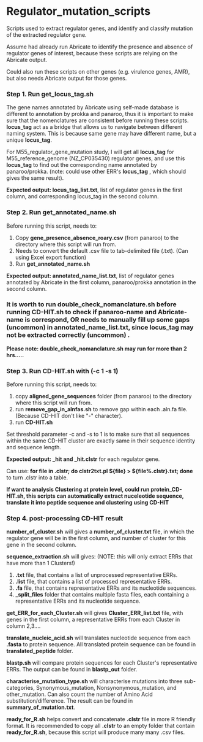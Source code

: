 # Regulator_mutation_scripts
Scripts used to extract regulator genes, and identify and classify mutation of the extracted regulator gene.

Assume had already run Abricate to identify the presence and absence of regulator genes of interest, because these scripts are relying on the Abricate output.

Could also run these scripts on other genes (e.g. virulence genes, AMR), but also needs Abricate output for those genes. 

### Step 1. Run get_locus_tag.sh
The gene names annotated by Abricate using self-made database is different to annotation by prokka and panaroo, thus it is important to make sure that the nomenclatures are consistent before running these scripts.
 **locus_tag** act as a bridge that allows us to navigate between different naming system. This is because same gene may have different name, but a unique **locus_tag**.
 
For M55_regulator_gene_mutation study, I will get all **locus_tag** for  M55_reference_genome (NZ_CP035430) regulator genes, and use this **locus_tag** to find out the corresponding name annotated by panaroo/prokka. (note: could use other ERR's **locus_tag** , which should gives the same result). 

 **Expected output: locus_tag_list.txt**, list of regulator genes in the first column, and corresponding locus_tag in the second column.
 

### Step 2. Run get_annotated_name.sh
Before running this script, needs to:
1. Copy **gene_presence_absence_roary.csv** (from panaroo) to the directory where this script will run from.
2. Needs to convert the default .csv file to tab-delimited file (.txt). (Can using Excel export function)
3. Run **get_annotated_name.sh**

**Expected output: annotated_name_list.txt**, list of regulator genes annotated by Abricate in the first column, panaroo/prokka annotation in the second column.

### It is worth to run double_check_nomanclature.sh before running CD-HIT.sh to check if panaroo-name and Abricate-name is correspond, OR needs to manually fill up some gaps (uncommon) in annotated_name_list.txt, since locus_tag may not be extracted correctly (uncommon) . 
**Please note: double_check_nomanclature.sh may run for more than 2 hrs.....**


### Step 3. Run CD-HIT.sh   with (-c 1 -s 1)
Before running this script, needs to:
1. copy **aligned_gene_sequences** folder (from panaroo) to the directory where this script will run from.
2. run **remove_gap_in_alnfas.sh** to remove gap within each .aln.fa file. (Because CD-HIT don't like "-" character).
3. run **CD-HIT.sh**

Set threshold parameter -c and -s to 1 is to make sure that all sequences within the same CD-HIT cluster are exactly same in their sequence identity and sequence length.

**Expected output: _hit and _hit.clstr** for each regulator gene. 

Can use: **for file in .clstr; do clstr2txt.pl ${file} > ${file%.clstr}.txt; done** to turn .clstr into a table. 

**If want to analysis Clustering at protein level, could run **protein_CD-HIT.sh**, this scripts can automatically extract nuceleotide sequence, translate it into peptide sequence and clustering using CD-HIT**

### Step 4. post-processing CD-HIT result

**number_of_cluster.sh** will gives a **number_of_cluster.txt** file, in which the regulator gene will be in the first column, and number of cluster for this gene in the second column.

**sequence_extraction.sh** will gives:  (NOTE: this will only extract ERRs that have more than 1 Clusters!) 
1. **.txt** file, that contains a list of unprocessed representative ERRs. 
2. **.list** file, that contains a list of processed representative ERRs. 
3. **.fa** file, that contains representative ERRs and its nucleotide sequences.
4. **_split_files** folder that contains multiple fasta files, each containing a representative ERRs and its nucleotide sequence.

**get_ERR_for_each_Cluster.sh** will gives **Cluster_ERR_list.txt** file, with genes in the first column, a representative ERRs from each Cluster in column 2,3....

**translate_nucleic_acid.sh** will translates nucleotide sequence from each **.fasta** to protein sequence. All translated protein sequence can be found in **translated_peptide** folder.

**blastp.sh** will compare protein sequences for each Cluster's representative ERRs. The output can be found in **blastp_out** folder. 

**characterise_mutation_type.sh** will characterise mutations into three sub-categories, Synonymous_mutation, Nonsynonymous_mutation, and other_mutation. Can also count the number of Amino Acid substitution/difference. The result can be found in **summary_of_mutation.txt**. 

**ready_for_R.sh** helps convert and concatenate **.clstr** file in more R friendly format.
It is recommended to copy all **.clstr** to an empty folder that contain **ready_for_R.sh**, because this script will produce many many .csv files.







